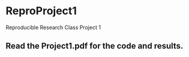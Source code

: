 # ReproProject1
Reproducible Research Class Project 1

## Read the Project1.pdf for the code and results.
